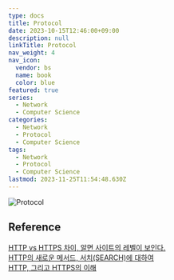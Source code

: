 ```yaml
---
type: docs
title: Protocol
date: 2023-10-15T12:46:00+09:00
description: null
linkTitle: Protocol
nav_weight: 4
nav_icon:
  vendor: bs
  name: book
  color: blue
featured: true
series:
  - Network
  - Computer Science
categories:
  - Network
  - Protocol
  - Computer Science
tags:
  - Network
  - Protocol
  - Computer Science
lastmod: 2023-11-25T11:54:48.630Z
---
```


![Protocol](/computer-science/protocol.png#center)

## Reference

[HTTP vs HTTPS 차이, 알면 사이트의 레벨이 보인다.](https://yozm.wishket.com/magazine/detail/130/)  
[HTTP의 새로운 메서드, 서치(SEARCH)에 대하여](https://yozm.wishket.com/magazine/detail/694/)  
[HTTP, 그리고 HTTPS의 이해](https://yozm.wishket.com/magazine/detail/471/)
